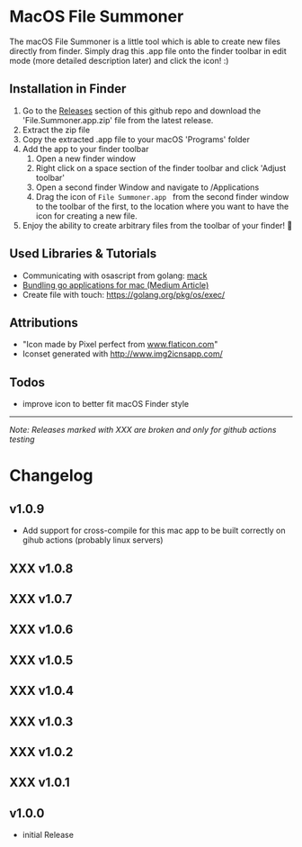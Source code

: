 # MacOS File Summoner

The macOS File Summoner is a little tool which is able to create new files directly from finder. 
Simply drag this .app file onto the finder toolbar in edit mode (more detailed description later) and click the icon! :) 

## Installation in Finder 

1. Go to the [Releases](https://github.com/bjesuiter/macos-file-summoner/releases) section of this github repo 
   and download the 'File.Summoner.app.zip' file from the latest release. 
2. Extract the zip file
3. Copy the extracted .app file to your macOS 'Programs' folder 
4. Add the app to your finder toolbar
    1. Open a new finder window 
    2. Right click on a space section of the finder toolbar and click 'Adjust toolbar'
    3. Open a second finder Window and navigate to /Applications
    4. Drag the icon of `File Summoner.app ` from the second finder window to the toolbar of the first, 
    to the location where you want to have the icon for creating a new file. 
5. Enjoy the ability to create arbitrary files from the toolbar of your finder! 🎉

## Used Libraries & Tutorials

- Communicating with osascript from golang: [mack](https://github.com/andybrewer/mack)
- [Bundling go applications for mac (Medium Article)](https://medium.com/@mattholt/packaging-a-go-application-for-macos-f7084b00f6b5)
- Create file with touch: https://golang.org/pkg/os/exec/

## Attributions
- "Icon made by Pixel perfect from www.flaticon.com"
- Iconset generated with http://www.img2icnsapp.com/

## Todos

- improve icon to better fit macOS Finder style

------------------------------------------------

*Note: Releases marked with XXX are broken and only for github actions testing*

# Changelog 

## v1.0.9
- Add support for cross-compile for this mac app to be built correctly on gihub actions (probably linux servers)

## XXX v1.0.8
## XXX v1.0.7
## XXX v1.0.6
## XXX v1.0.5
## XXX v1.0.4
## XXX v1.0.3
## XXX v1.0.2
## XXX v1.0.1

## v1.0.0 
- initial Release 